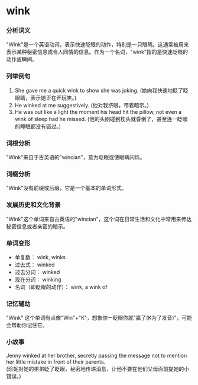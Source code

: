 # wink

### 分析词义

  

"Wink"是一个英语动词，表示快速眨眼的动作，特别是一只眼睛。这通常被用来表示某种秘密信息或令人同情的信息。作为一个名词，"wink"指的是快速眨眼的动作或瞬间。

  

### 列举例句

  

1.  She gave me a quick wink to show she was joking. (她向我快速地眨了眨眼睛，表示她正在开玩笑。)
2.  He winked at me suggestively. (他对我挤眼，带着暗示。)
3.  He was out like a light the moment his head hit the pillow, not even a wink of sleep had he missed. (他的头刚碰到枕头就昏倒了，甚至连一眨眼的睡眠都没有错过。)

  

### 词根分析

  

"Wink"来自于古英语的"wincian"，意为眨眼或使眼睛闪烁。

  

### 词缀分析

  

"Wink"没有前缀或后缀，它是一个基本的单词形式。

  

### 发展历史和文化背景

  

"Wink"这个单词来自古英语的"wincian"，这个词在日常生活和文化中常用来传达秘密信息或者亲密的暗示。

  

### 单词变形

  

*   单复数： wink, winks
*   过去式： winked
*   过去分词： winked
*   现在分词： winking
*   名词（即眨眼的动作）： wink, a wink of

  

### 记忆辅助

  

"Wink" 这个单词有点像"Win"+"K"，想象你一眨眼你就"赢了(K为了发音)"，可能会帮助你记住它。

  

### 小故事

  

Jenny winked at her brother, secretly passing the message not to mention her little mistake in front of their parents.  
(珍妮对她的弟弟眨了眨眼，秘密地传递消息，让他不要在他们父母面前提她的小错误。)
